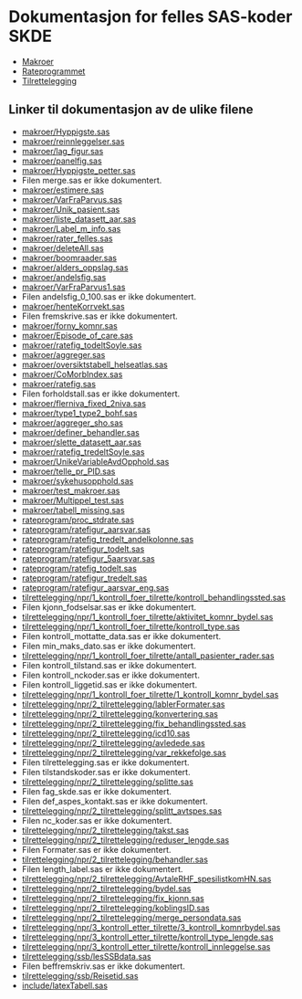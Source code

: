 # Dokumentasjon for felles SAS-koder SKDE

- [Makroer](makroer_doc)
- [Rateprogrammet](rateprogram_doc)
- [Tilrettelegging](tilrettelegging_doc)


## Linker til dokumentasjon av de ulike filene

- [makroer/Hyppigste.sas](Hyppigste)
- [makroer/reinnleggelser.sas](reinnleggelser)
- [makroer/lag_figur.sas](lag_figur)
- [makroer/panelfig.sas](panelfig)
- [makroer/Hyppigste_petter.sas](Hyppigste_petter)
- Filen merge.sas er ikke dokumentert.
- [makroer/estimere.sas](estimere)
- [makroer/VarFraParvus.sas](VarFraParvus)
- [makroer/Unik_pasient.sas](Unik_pasient)
- [makroer/liste_datasett_aar.sas](liste_datasett_aar)
- [makroer/Label_m_info.sas](Label_m_info)
- [makroer/rater_felles.sas](rater_felles)
- [makroer/deleteAll.sas](deleteAll)
- [makroer/boomraader.sas](boomraader)
- [makroer/alders_oppslag.sas](alders_oppslag)
- [makroer/andelsfig.sas](andelsfig)
- [makroer/VarFraParvus1.sas](VarFraParvus1)
- Filen andelsfig_0_100.sas er ikke dokumentert.
- [makroer/henteKorrvekt.sas](henteKorrvekt)
- Filen fremskrive.sas er ikke dokumentert.
- [makroer/forny_komnr.sas](forny_komnr)
- [makroer/Episode_of_care.sas](Episode_of_care)
- [makroer/ratefig_todeltSoyle.sas](ratefig_todeltSoyle)
- [makroer/aggreger.sas](aggreger)
- [makroer/oversiktstabell_helseatlas.sas](oversiktstabell_helseatlas)
- [makroer/CoMorbIndex.sas](CoMorbIndex)
- [makroer/ratefig.sas](ratefig)
- Filen forholdstall.sas er ikke dokumentert.
- [makroer/flerniva_fixed_2niva.sas](flerniva_fixed_2niva)
- [makroer/type1_type2_bohf.sas](type1_type2_bohf)
- [makroer/aggreger_sho.sas](aggreger_sho)
- [makroer/definer_behandler.sas](definer_behandler)
- [makroer/slette_datasett_aar.sas](slette_datasett_aar)
- [makroer/ratefig_tredeltSoyle.sas](ratefig_tredeltSoyle)
- [makroer/UnikeVariableAvdOpphold.sas](UnikeVariableAvdOpphold)
- [makroer/telle_pr_PID.sas](telle_pr_PID)
- [makroer/sykehusopphold.sas](sykehusopphold)
- [makroer/test_makroer.sas](test_makroer)
- [makroer/Multippel_test.sas](Multippel_test)
- [makroer/tabell_missing.sas](tabell_missing)
- [rateprogram/proc_stdrate.sas](proc_stdrate)
- [rateprogram/ratefigur_aarsvar.sas](ratefigur_aarsvar)
- [rateprogram/ratefig_tredelt_andelkolonne.sas](ratefig_tredelt_andelkolonne)
- [rateprogram/ratefigur_todelt.sas](ratefigur_todelt)
- [rateprogram/ratefigur_5aarsvar.sas](ratefigur_5aarsvar)
- [rateprogram/ratefig_todelt.sas](ratefig_todelt)
- [rateprogram/ratefigur_tredelt.sas](ratefigur_tredelt)
- [rateprogram/ratefigur_aarsvar_eng.sas](ratefigur_aarsvar_eng)
- [tilrettelegging/npr/1_kontroll_foer_tilrette/kontroll_behandlingssted.sas](kontroll_behandlingssted)
- Filen kjonn_fodselsar.sas er ikke dokumentert.
- [tilrettelegging/npr/1_kontroll_foer_tilrette/aktivitet_komnr_bydel.sas](aktivitet_komnr_bydel)
- [tilrettelegging/npr/1_kontroll_foer_tilrette/kontroll_type.sas](kontroll_type)
- Filen kontroll_mottatte_data.sas er ikke dokumentert.
- Filen min_maks_dato.sas er ikke dokumentert.
- [tilrettelegging/npr/1_kontroll_foer_tilrette/antall_pasienter_rader.sas](antall_pasienter_rader)
- Filen kontroll_tilstand.sas er ikke dokumentert.
- Filen kontroll_nckoder.sas er ikke dokumentert.
- Filen kontroll_liggetid.sas er ikke dokumentert.
- [tilrettelegging/npr/1_kontroll_foer_tilrette/1_kontroll_komnr_bydel.sas](1_kontroll_komnr_bydel)
- [tilrettelegging/npr/2_tilrettelegging/lablerFormater.sas](lablerFormater)
- [tilrettelegging/npr/2_tilrettelegging/konvertering.sas](konvertering)
- [tilrettelegging/npr/2_tilrettelegging/fix_behandlingssted.sas](fix_behandlingssted)
- [tilrettelegging/npr/2_tilrettelegging/icd10.sas](icd10)
- [tilrettelegging/npr/2_tilrettelegging/avledede.sas](avledede)
- [tilrettelegging/npr/2_tilrettelegging/var_rekkefolge.sas](var_rekkefolge)
- Filen tilrettelegging.sas er ikke dokumentert.
- Filen tilstandskoder.sas er ikke dokumentert.
- [tilrettelegging/npr/2_tilrettelegging/splitte.sas](splitte)
- Filen fag_skde.sas er ikke dokumentert.
- Filen def_aspes_kontakt.sas er ikke dokumentert.
- [tilrettelegging/npr/2_tilrettelegging/splitt_avtspes.sas](splitt_avtspes)
- Filen nc_koder.sas er ikke dokumentert.
- [tilrettelegging/npr/2_tilrettelegging/takst.sas](takst)
- [tilrettelegging/npr/2_tilrettelegging/reduser_lengde.sas](reduser_lengde)
- Filen Formater.sas er ikke dokumentert.
- [tilrettelegging/npr/2_tilrettelegging/behandler.sas](behandler)
- Filen length_label.sas er ikke dokumentert.
- [tilrettelegging/npr/2_tilrettelegging/AvtaleRHF_spesilistkomHN.sas](AvtaleRHF_spesilistkomHN)
- [tilrettelegging/npr/2_tilrettelegging/bydel.sas](bydel)
- [tilrettelegging/npr/2_tilrettelegging/fix_kjonn.sas](fix_kjonn)
- [tilrettelegging/npr/2_tilrettelegging/koblingsID.sas](koblingsID)
- [tilrettelegging/npr/2_tilrettelegging/merge_persondata.sas](merge_persondata)
- [tilrettelegging/npr/3_kontroll_etter_tilrette/3_kontroll_komnrbydel.sas](3_kontroll_komnrbydel)
- [tilrettelegging/npr/3_kontroll_etter_tilrette/kontroll_type_lengde.sas](kontroll_type_lengde)
- [tilrettelegging/npr/3_kontroll_etter_tilrette/kontroll_innleggelse.sas](kontroll_innleggelse)
- [tilrettelegging/ssb/lesSSBdata.sas](lesSSBdata)
- Filen beffremskriv.sas er ikke dokumentert.
- [tilrettelegging/ssb/Reisetid.sas](Reisetid)
- [include/latexTabell.sas](latexTabell)
